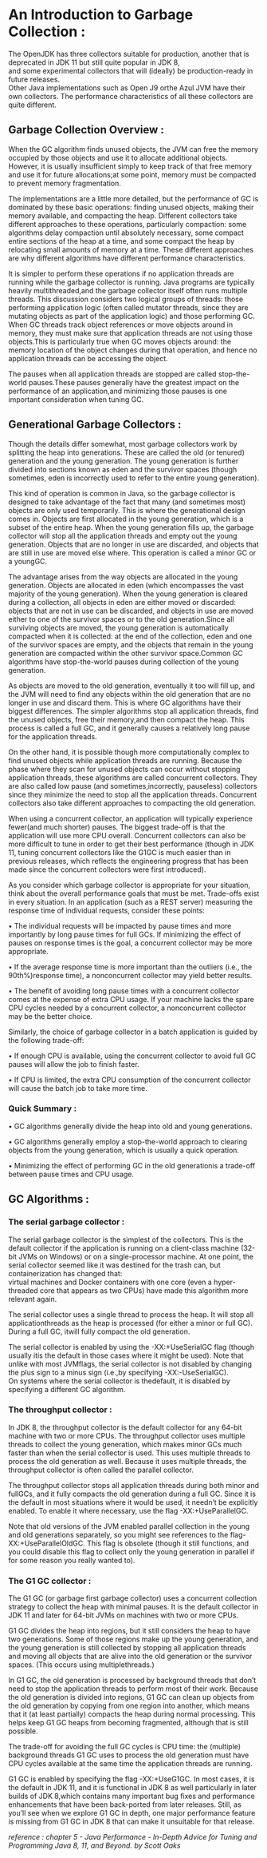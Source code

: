 # An Introduction to Garbage Collection : 

The OpenJDK has three collectors suitable for production, another that is deprecated in JDK 11 but still  quite  popular  in  JDK  8,  
and  some  experimental  collectors  that  will  (ideally)  be production-ready  in  future  releases.  
Other  Java  implementations  such  as  Open  J9  orthe Azul JVM have their own collectors.
The  performance  characteristics  of  all  these  collectors  are  quite  different.

## Garbage Collection Overview : 

When  the  GC  algorithm  finds  unused  objects,  the  JVM  can  free  the  memory  occupied  by  those  objects  and  use  it  to  allocate  additional  objects.  However,  it  is  usually insufficient simply to keep track of that free memory and use it for future allocations;at some point, memory must be compacted to prevent memory fragmentation.

The  implementations  are  a  little  more  detailed,  but  the  performance  of  GC  is  dominated by these basic operations: finding unused objects, making their memory available, and compacting the heap. Different collectors take different approaches to these operations,  particularly  compaction:  some  algorithms  delay  compaction  until  absolutely necessary, some compact entire sections of the heap at a time, and some compact  the  heap  by  relocating  small  amounts  of  memory  at  a  time.  These  different approaches are why different algorithms have different performance characteristics.

It  is  simpler  to  perform  these  operations  if  no  application  threads  are  running  while the  garbage  collector  is  running.  Java  programs  are  typically  heavily  multithreaded,and the garbage collector itself often runs multiple threads. This discussion considers two logical groups of threads: those performing application logic (often called mutator threads, since they are mutating objects as part of the application logic) and those performing GC. When GC threads track object references or move objects around in memory,  they  must  make  sure  that  application  threads  are  not  using  those  objects.This is particularly true when GC moves objects around: the memory location of the object changes during that operation, and hence no application threads can be accessing the object.

The pauses when all application threads are stopped are called stop-the-world pauses.These pauses generally have the greatest impact on the performance of an application,and minimizing those pauses is one important consideration when tuning GC.

## Generational Garbage Collectors : 

Though  the  details  differ  somewhat,  most  garbage  collectors  work  by  splitting  the heap into generations. These are called the old (or tenured) generation and the young generation. The young generation is further divided into sections known as eden and the survivor spaces (though sometimes, eden is incorrectly used to refer to the entire young generation).

This kind of operation is common in Java, so the garbage collector is designed to take advantage  of  the  fact  that  many  (and  sometimes  most)  objects  are  only  used  temporarily. This is where the generational design comes in. Objects are first allocated in the  young  generation,  which  is  a  subset  of  the  entire  heap.  When  the  young  generation fills up, the garbage collector will stop all the application threads and empty out the young generation. Objects that are no longer in use are discarded, and objects that are  still  in  use  are  moved  else where.  This  operation  is  called  a  minor  GC  or  a  youngGC.

The advantage arises from the way objects are allocated in the young generation. Objects are allocated in eden (which encompasses the vast majority of the young generation). When the young generation is cleared during a collection, all objects in eden are either moved or discarded: objects that are not in use can be discarded, and objects in use are moved either to one of the survivor spaces or to the old generation.Since   all   surviving   objects   are   moved,   the   young   generation   is   automatically compacted when it is collected: at the end of the collection, eden and one of the survivor  spaces  are  empty,  and  the  objects  that  remain  in  the  young  generation  are  compacted within the other survivor space.Common  GC  algorithms  have  stop-the-world  pauses  during  collection  of  the  young generation.

As objects are moved to the old generation, eventually it too will fill up, and the JVM will need to find any objects within the old generation that are no longer in use and discard them. This is where GC algorithms have their biggest differences. The simpler algorithms  stop  all  application  threads,  find  the  unused  objects,  free  their  memory,and then compact the heap. This process is called a full GC, and it generally causes a relatively long pause for the application threads.

On  the  other  hand,  it  is  possible though  more  computationally  complex to  find unused  objects  while  application  threads  are  running.  Because  the  phase  where  they scan  for  unused  objects  can  occur  without  stopping  application  threads,  these  algorithms are called concurrent collectors. They are also called low pause (and sometimes,incorrectly, pauseless) collectors since they minimize the need to stop all the application threads. Concurrent collectors also take different approaches to compacting the old generation.

When  using  a  concurrent  collector,  an  application  will  typically  experience  fewer(and much shorter) pauses. The biggest trade-off is that the application will use more CPU overall. Concurrent collectors can also be more difficult to tune in order to get their  best  performance  (though  in  JDK  11,  tuning  concurrent  collectors  like  the  G1GC  is  much  easier  than  in  previous  releases,  which  reflects  the  engineering  progress that has been made since the concurrent collectors were first introduced).

As  you  consider  which  garbage  collector  is  appropriate  for  your  situation,  think about the overall performance goals that must be met. Trade-offs exist in every situation. In an application (such as a REST server) measuring the response time of individual requests, consider these points:

• The individual requests will be impacted by pause times and more importantly by long pause times for full GCs. If minimizing the effect of pauses on response times is the goal, a concurrent collector may be more appropriate.

• If the average response time is more important than the outliers (i.e., the 90th%)response time), a nonconcurrent collector may yield better results.

• The benefit of avoiding long pause times with a concurrent collector comes at the expense of extra CPU usage. If your machine lacks the spare CPU cycles needed by a concurrent collector, a nonconcurrent collector may be the better choice.

Similarly,  the  choice  of  garbage  collector  in  a  batch  application  is  guided  by  the  following trade-off:

• If enough CPU is available, using the concurrent collector to avoid full GC pauses will allow the job to finish faster.

• If  CPU  is  limited,  the  extra  CPU  consumption  of  the  concurrent  collector  will cause the batch job to take more time.

### Quick Summary : 

• GC  algorithms  generally  divide  the  heap  into  old  and  young generations.

• GC algorithms generally employ a stop-the-world approach to clearing objects from the young generation, which is usually a quick operation.

• Minimizing the effect of performing GC in the old generationis a trade-off between pause times and CPU usage.

## GC Algorithms :

### The serial garbage collector : 

The serial garbage collector is the simplest of the collectors. This is the default collector if the application 
is running on a client-class machine (32-bit JVMs on Windows) or on a single-processor machine. 
At one point, the serial collector seemed like it was destined  for  the  trash  can,  but  containerization  has  changed  that:  
virtual  machines and Docker containers with one core (even a hyper-threaded core that appears as two CPUs) have made this algorithm more 
relevant again.

The serial collector uses a single thread to process the heap. It will stop all applicationthreads as the heap is 
processed (for either a minor or full GC). During a full GC, itwill fully compact the old generation.

The serial collector is enabled by using the -XX:+UseSerialGC flag (though usually itis the default in those cases where it might be used). Note that unlike with most 
JVMflags, the serial collector is not disabled by changing the plus sign to a minus sign (i.e.,by  specifying  -XX:-UseSerialGC).  
On  systems  where  the  serial  collector  is  thedefault, it is disabled by specifying a different GC algorithm.

### The throughput collector :

In JDK 8, the throughput collector is the default collector for any 64-bit machine with two  or  more  CPUs.  The  throughput  collector  uses  multiple  threads  to  collect  the young generation, which makes minor GCs much faster than when the serial collector is used. This uses multiple threads to process the old generation as well. Because it uses multiple threads, the throughput collector is often called the parallel collector.

The  throughput  collector  stops  all  application  threads  during  both  minor  and  fullGCs, and it fully compacts the old generation during a full GC. Since it is the default in most situations where it would be used, it needn’t be explicitly enabled. To enable it where necessary, use the flag -XX:+UseParallelGC.

Note  that  old  versions  of  the  JVM  enabled  parallel  collection  in  the  young and old generations separately, so you might see references to the flag-XX:+UseParallelOldGC.  This  flag  is  obsolete  (though  it  still  functions,  and  you could disable this flag to collect only the young generation in parallel if for some reason you really wanted to).

### The G1 GC collector : 

The G1 GC (or garbage first garbage collector) uses a concurrent collection strategy to collect the heap with minimal pauses. It is the default collector in JDK 11 and later for 64-bit JVMs on machines with two or more CPUs.

G1 GC divides the heap into regions, but it still considers the heap to have two generations. Some of those regions make up the young generation, and the young generation  is  still  collected  by  stopping  all  application  threads  and  moving  all  objects  that are  alive  into  the  old  generation  or  the  survivor  spaces.  (This  occurs  using  multiplethreads.)

In G1 GC, the old generation is processed by background threads that don’t need to stop  the  application  threads  to  perform  most  of  their  work.  Because  the  old  generation  is  divided  into  regions,  G1  GC  can  clean  up  objects  from  the  old  generation  by copying  from  one  region  into  another,  which  means  that  it  (at  least  partially)  compacts the heap during normal processing. This helps keep G1 GC heaps from becoming fragmented, although that is still possible.

The trade-off for avoiding the full GC cycles is CPU time: the (multiple) background threads G1 GC uses to process the old generation must have CPU cycles available at the same time the application threads are running.

G1 GC is enabled by specifying the flag -XX:+UseG1GC. In most cases, it is the default in JDK 11, and it is functional in JDK 8 as well particularly in later builds of JDK 8,which  contains  many  important  bug  fixes  and  performance  enhancements  that  have been  back-ported  from  later  releases.  Still,  as  you’ll  see  when  we  explore  G1  GC  in depth, one major performance feature is missing from G1 GC in JDK 8 that can make it unsuitable for that release.

*reference : chapter 5 - Java Performance - In-Depth Advice for Tuning and Programming Java 8, 11, and Beyond. by Scott Oaks*
